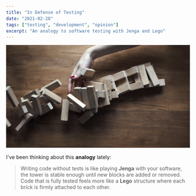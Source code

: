 ```yaml
---
title: "In Defense of Testing"
date: "2021-02-28"
tags: ["testing", "development", "opinion"]
excerpt: "An analogy to software testing with Jenga and Lego"
---
```


![block tower game falling on games night.jpg](./images/block-tower-game-falling-on-games-night.jpg)

I've been thinking about this **analogy** lately:

> Writing code without tests is like playing **Jenga** with your software, the tower is stable enough until new blocks are added or removed.
> Code that is fully tested feels more like a **Lego** structure where each brick is firmly attached to each other.
